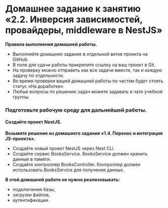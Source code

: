 # Домашнее задание к занятию «2.2. Инверсия зависимостей, провайдеры, middleware в NestJS»

**Правила выполнения домашней работы.** 
* Выполняйте домашнее задание в отдельной ветке проекта на GitHub.
* В поле для сдачи работы прикрепите ссылку на ваш проект в Git.
* На проверку можно отправить как все задачи вместе, так и каждую задачу по отдельности. 
* Во время проверки вашей домашней работы по частям будет стоять статус «На доработке».
* Любые вопросы по решению задач можете задавать в чате учебной группы.

### Подготовьте рабочую среду для дальнейшей работы.

#### Создайте проект NestJS. 

**Возьмите решение из домашнего задания «1.4. Перенос и интеграция JS-проекта».**
* Создайте новый проект NestJS через Nest CLI.
* Создайте сервис BooksService. BooksService должен хранить данные в памяти.
* Создайте контроллер BooksController. Контроллер должен использовать BooksService для получения данных.

**В этой домашней работе не нужно реализовывать:** 
* подключения базы,
* загрузки файлов,
* аутентификации.

